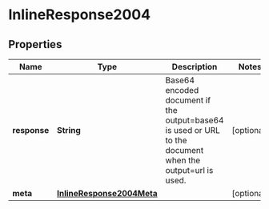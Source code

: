 

# InlineResponse2004

## Properties

Name | Type | Description | Notes
------------ | ------------- | ------------- | -------------
**response** | **String** | Base64 encoded document if the output&#x3D;base64 is used or URL to the document when the output&#x3D;url is used. |  [optional]
**meta** | [**InlineResponse2004Meta**](InlineResponse2004Meta.md) |  |  [optional]



